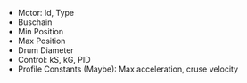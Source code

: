 
- Motor: Id, Type
- Buschain
- Min Position
- Max Position
- Drum Diameter
- Control: kS, kG, PID
- Profile Constants (Maybe): Max acceleration, cruse velocity 